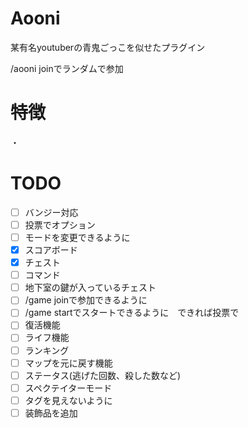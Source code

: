# Aooni
某有名youtuberの青鬼ごっこを似せたプラグイン

/aooni joinでランダムで参加


# 特徴
・

# TODO
- [ ] バンジー対応
- [ ] 投票でオプション
- [ ] モードを変更できるように
- [x] スコアボード
- [x] チェスト
- [ ] コマンド
- [ ] 地下室の鍵が入っているチェスト
- [ ] /game joinで参加できるように
- [ ] /game startでスタートできるように　できれば投票で
- [ ] 復活機能
- [ ] ライフ機能
- [ ] ランキング
- [ ] マップを元に戻す機能
- [ ] ステータス(逃げた回数、殺した数など)
- [ ] スペクテイターモード
- [ ] タグを見えないように
- [ ] 装飾品を追加
